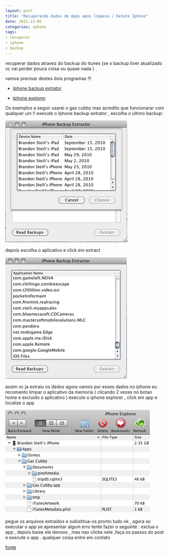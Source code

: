 ```yaml
---
layout: post
title: "Recuperando dados de Apps após limpeza / Delete Iphone"
date: 2011-12-05
categories: iphone
tags:
- recuperar
- iphone
- backup
---
```


recuperar dados atravez do backup do itunes (se o backup tiver atualizado vc vai perder pouca coisa ou quase nada ) .

vamos precisar destes dois programas !!!

* [Iphone backup extrator](http://supercrazyawesome.com/)

* [Iphone explorer](http://www.macroplant.com/iexplorer/)

Os exemplos a seguir usarei o gas cubby mas acredito que funcionarar com qualquer um !! execute o Iphone backup extrator , escolha o ultimo backup:

![](/assets/images/post/2011-12-05-recuperando-dados-de-apps-aps-limpeza--delete-iphone/Screen-shot-1.png)

depois escolha o aplicativo  e  click em extract

![](/assets/images/post/2011-12-05-recuperando-dados-de-apps-aps-limpeza--delete-iphone/Screen-shot-2.png)

assim vc ja extraiu os dados agora vamos por esses dados no iphone
eu recomento limpar o aplicativo da memoria ( clicando 2 vezes no botao home e excluido o aplicativo )
execute o iphone explorer  , click em app e localize o app

![](/assets/images/post/2011-12-05-recuperando-dados-de-apps-aps-limpeza--delete-iphone/Screen-shot-3.png)

pegue os arquivos extraidos e subistitua-os
pronto tudo ok , agora so executar o app se apresentar algum erro tente fazer o seguinte : exclua o app , depois baixe ele denovo , mas nao clicke nele ,faça os passos do post e execute o app . qualquer coisa entre em contato

[fonte](http://isource.com/2010/10/13/how-to-recover-iphone-app-data-after-a-clean-restore-osx/)
